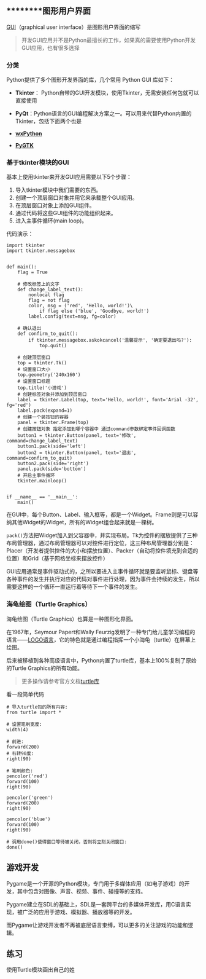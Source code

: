 ********图形用户界面
-
[GUI](https://zh.wikipedia.org/wiki/%E5%9B%BE%E5%BD%A2%E7%94%A8%E6%88%B7%E7%95%8C%E9%9D%A2)（graphical user interface）是图形用户界面的缩写
>开发GUI应用并不是Python最擅长的工作，如果真的需要使用Python开发GUI应用，也有很多选择

### 分类
Python提供了多个图形开发界面的库，几个常用 Python GUI 库如下：
- **Tkinter**： Python自带的GUI开发模块，使用Tkinter，无需安装任何包就可以直接使用

- **PyQt**：Python语言的GUI编程解决方案之一。可以用来代替Python内置的Tkinter，包括下面两个也是
- [**wxPython**](https://zh.wikipedia.org/wiki/WxPython)
- [**PyGTK**](https://zh.wikipedia.org/wiki/PyGTK)

### 基于tkinter模块的GUI
基本上使用tkinter来开发GUI应用需要以下5个步骤：

1. 导入tkinter模块中我们需要的东西。
2. 创建一个顶层窗口对象并用它来承载整个GUI应用。
3. 在顶层窗口对象上添加GUI组件。
4. 通过代码将这些GUI组件的功能组织起来。
5. 进入主事件循环(main loop)。

代码演示：
```
import tkinter
import tkinter.messagebox


def main():
    flag = True

    # 修改标签上的文字
    def change_label_text():
        nonlocal flag
        flag = not flag
        color, msg = ('red', 'Hello, world!')\
            if flag else ('blue', 'Goodbye, world!')
        label.config(text=msg, fg=color)

    # 确认退出
    def confirm_to_quit():
        if tkinter.messagebox.askokcancel('温馨提示', '确定要退出吗?'):
            top.quit()

    # 创建顶层窗口
    top = tkinter.Tk()
    # 设置窗口大小
    top.geometry('240x160')
    # 设置窗口标题
    top.title('小游戏')
    # 创建标签对象并添加到顶层窗口
    label = tkinter.Label(top, text='Hello, world!', font='Arial -32', fg='red')
    label.pack(expand=1)
    # 创建一个装按钮的容器
    panel = tkinter.Frame(top)
    # 创建按钮对象 指定添加到哪个容器中 通过command参数绑定事件回调函数
    button1 = tkinter.Button(panel, text='修改', command=change_label_text)
    button1.pack(side='left')
    button2 = tkinter.Button(panel, text='退出', command=confirm_to_quit)
    button2.pack(side='right')
    panel.pack(side='bottom')
    # 开启主事件循环
    tkinter.mainloop()


if __name__ == '__main__':
    main()
```


在GUI中，每个Button、Label、输入框等，都是一个Widget。Frame则是可以容纳其他Widget的Widget，所有的Widget组合起来就是一棵树。

`pack()`方法把Widget加入到父容器中，并实现布局。Tk为控件的摆放提供了三种布局管理器，通过布局管理器可以对控件进行定位，这三种布局管理器分别是：Placer（开发者提供控件的大小和摆放位置）、Packer（自动将控件填充到合适的位置）和Grid（基于网格坐标来摆放控件）


GUI应用通常是事件驱动式的，之所以要进入主事件循环就是要监听鼠标、键盘等各种事件的发生并执行对应的代码对事件进行处理，因为事件会持续的发生，所以需要这样的一个循环一直运行着等待下一个事件的发生。 

### 海龟绘图（Turtle Graphics）

海龟绘图（Turtle Graphics）也算是一种图形化界面。 

在1967年，Seymour Papert和Wally Feurzig发明了一种专门给儿童学习编程的语言——[LOGO语言](http://www.kidscode.cn/logo)，它的特色就是通过编程指挥一个小海龟（turtle）在屏幕上绘图。

后来被移植到各种高级语言中，Python内置了turtle库，基本上100%复制了原始的Turtle Graphics的所有功能。

> 更多操作请参考官方文档[turtle库](https://docs.python.org/zh-cn/3/library/turtle.html)

看一段简单代码
``` 
# 导入turtle包的所有内容:
from turtle import *

# 设置笔刷宽度:
width(4)

# 前进:
forward(200)
# 右转90度:
right(90)

# 笔刷颜色:
pencolor('red')
forward(100)
right(90)

pencolor('green')
forward(200)
right(90)

pencolor('blue')
forward(100)
right(90)

# 调用done()使得窗口等待被关闭，否则将立刻关闭窗口:
done()
```

游戏开发
-
Pygame是一个开源的Python模块，专门用于多媒体应用（如电子游戏）的开发，其中包含对图像、声音、视频、事件、碰撞等的支持。 

Pygame建立在SDL的基础上，SDL是一套跨平台的多媒体开发库，用C语言实现，被广泛的应用于游戏、模拟器、播放器等的开发。 

而Pygame让游戏开发者不再被底层语言束缚，可以更多的关注游戏的功能和逻辑。


练习
-

使用Turtle模块画出自己的姓